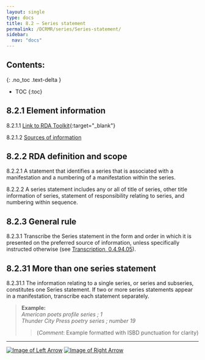 ```yaml
---
layout: single
type: docs
title: 8.2 — Series statement
permalink: /DCRMR/series/Series-statement/
sidebar:
  nav: "docs"
---
```


## Contents:
{: .no_toc .text-delta }

- TOC
{:toc}

## 8.2.1 Element information

<a name="8.2.1.1">8.2.1.1</a> [Link to RDA Toolkit](https://access.rdatoolkit.org/Content/Index?externalId=en-US_ala-60344275-5627-3f0e-9a61-438b6d27a5fa){:target="_blank"}

<a name="8.2.1.2">8.2.1.2</a> [Sources of information](/DCRMR/series/#8011-sources-of-information)

## 8.2.2 RDA definition and scope

<a name="8.2.2.1">8.2.2.1</a> A statement that identifies a series that is associated with a manifestation and a numbering of a manifestation within the series.

<a name="8.2.2.2">8.2.2.2</a> A series statement includes any or all of title of series, other title information of series, statement of responsibility relating to series, and numbering within sequence.

## 8.2.3 General rule

<a name="8.2.3.1">8.2.3.1</a> Transcribe the Series statement in the form and order in which it is presented on the preferred source of information, unless specifically instructed otherwise (see [Transcription, 0.4.94.05](/DCRMR/general-rules/Transcription/#0.4.94.05)).

## 8.2.31 More than one series statement

<a name="8.2.31.1">8.2.31.1</a> The information relating to a single series, or series and subseries, constitutes one Series statement. If two or more series statements appear in a manifestation, transcribe each statement separately.

>**Example:**  
><CITE>American poets profile series ; 1</CITE>  
><CITE>Thunder City Press poetry series ; number 19</CITE>  
>>(*Comment*: Example formatted with ISBD punctuation for clarity)

---

[![Image of Left Arrow](https://rbms-bsc.github.io/DCRMR/assets/pictures/navigation/Arrow_Left.png "8 — Series")](/DCRMR/series/) [![Image of Right Arrow](https://rbms-bsc.github.io/DCRMR/assets/pictures/navigation/Arrow_Right.png "8.21 — Title of series")](/DCRMR/series/Title-of-series/)